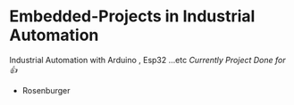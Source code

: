 # Embedded-Projects in Industrial Automation
Industrial Automation with Arduino , Esp32 ...etc
*Currently Project Done for 👍* 
+ Rosenburger
